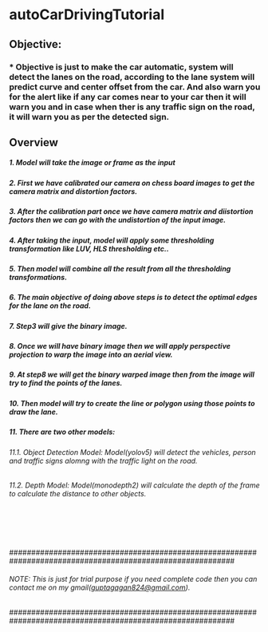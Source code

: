 # autoCarDrivingTutorial

## Objective:
### * Objective is just to make the car automatic, system will detect the lanes on the road, according to the lane system will predict curve and center offset from the car. And also warn you for the alert like if any car comes near to your car then it will warn you and in case when ther is any traffic sign on the road, it will warn you as per the detected sign.
## Overview
##### 1. Model will take the image or frame as the input
##### 2. First we have calibrated our camera on chess board images to get the camera matrix and distortion factors.
##### 3. After the calibration part once we have camera matrix and diistortion factors then we can go with the undistortion of the input image.
##### 4. After taking the input, model will apply some thresholding transformation like LUV, HLS thresholding etc..
##### 5. Then model will combine all the result from all the thresholding transformations.
##### 6. The main objective of doing above steps is to detect the optimal edges for the lane on the road.
##### 7. Step3 will give the binary image.
##### 8. Once we will have binary image then we will apply perspective projection to warp the image into an aerial view.
##### 9. At step8 we will get the binary warped image then from the image will try to find the points of the lanes.
##### 10. Then model will try to create the line or polygon using those points to draw the lane.
##### 11. There are two other models:
###### 11.1. Object Detection Model: Model(yolov5) will detect the vehicles, person and traffic signs alomng with the traffic light on the road.
###### 11.2. Depth Model: Model(monodepth2) will calculate the depth of the frame to calculate the distance to other objects.

<br />
<br />
<br />
<br />
###########################################################################################################

###### NOTE: This is just for trial purpose if you need complete code then you can contact me on my gmail(guptagagan824@gmail.com).

###########################################################################################################


